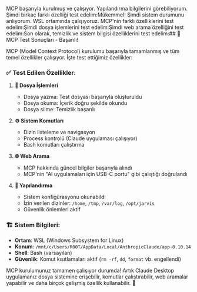  MCP başarıyla kurulmuş ve çalışıyor. Yapılandırma bilgilerini görebiliyorum. Şimdi birkaç farklı özelliği test edelim:Mükemmel! Şimdi sistem durumunu anlıyorum. WSL ortamında çalışıyoruz. MCP'nin farklı özelliklerini test edelim:Şimdi dosya işlemlerini test edelim:Şimdi web arama özelliğini test edelim:Son olarak, temizlik ve sistem bilgisi özelliklerini test edelim:## 🎉 MCP Test Sonuçları - Başarılı!

MCP (Model Context Protocol) kurulumu başarıyla tamamlanmış ve tüm temel özellikler çalışıyor. İşte test ettiğimiz özellikler:

### ✅ **Test Edilen Özellikler:**

1. **📁 Dosya İşlemleri**
   - Dosya yazma: Test dosyası başarıyla oluşturuldu
   - Dosya okuma: İçerik doğru şekilde okundu
   - Dosya silme: Temizlik başarılı

2. **⚙️ Sistem Komutları**
   - Dizin listeleme ve navigasyon
   - Process kontrolü (Claude uygulaması çalışıyor)
   - Bash komutları çalıştırma

3. **🌐 Web Arama**
   - MCP hakkında güncel bilgiler başarıyla alındı
   - MCP'nin "AI uygulamaları için USB-C portu" gibi çalıştığı doğrulandı

4. **🔧 Yapılandırma**
   - Sistem konfigürasyonu okunabildi
   - İzin verilen dizinler: `/home`, `/tmp`, `/var/log`, `/opt/jarvis`
   - Güvenlik önlemleri aktif

### 🏗️ **Sistem Bilgileri:**
- **Ortam**: WSL (Windows Subsystem for Linux) 
- **Konum**: `/mnt/c/Users/R00T/AppData/Local/AnthropicClaude/app-0.10.14`
- **Shell**: Bash (varsayılan)
- **Güvenlik**: Komut kısıtlamaları aktif (`rm -rf`, `dd`, `format` vb. engellendi)

MCP kurulumunuz tamamen çalışıyor durumda! Artık Claude Desktop uygulamanız dosya sistemine erişebilir, komutlar çalıştırabilir, web aramalar yapabilir ve daha birçok gelişmiş özellik kullanabilir. 🚀
